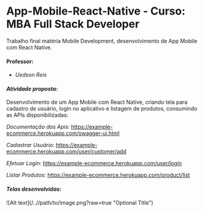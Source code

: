 # App-Mobile-React-Native - Curso: MBA Full Stack Developer
Trabalho final matéria Mobile Development, desenvolvimento de App Mobile com React Native.

#### **Professor:** 
- *Uedson Reis*

#### *Atividade proposta:* 
Desenvolvimento de um App Mobile com React Native, criando tela para cadastro de usuário, login no aplicativo e listagem de produtos, consumindo as APIs disponibilizadas:

*Documentação das Apis:*
https://example-ecommerce.herokuapp.com/swagger-ui.html

*Cadastrar Usuário:*
https://example-ecommerce.herokuapp.com/user/customer/add

*Efetuar Login:*
https://example-ecommerce.herokuapp.com/user/login

*Listar Produtos:*
https://example-ecommerce.herokuapp.com/product/list

#### *Telas desenvolvidas:*

![Alt text](/../<branch name>/path/to/image.png?raw=true "Optional Title")

